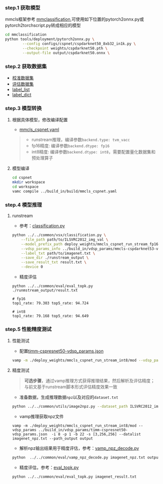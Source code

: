 ### step.1 获取模型
mmcls框架参考 [mmclassification](https://github.com/open-mmlab/mmclassification),可使用如下位置的pytorch2onnx.py或pytorch2torchscript.py转成相应的模型
```bash
cd mmclassification
python tools/deployment/pytorch2onnx.py \
        --config configs/cspnet/cspdarknet50_8xb32_in1k.py \
        --checkpoint weights/cspdarknet50.pth \
        --output-file output/cspdarknet50.onnx \
```

### step.2 获取数据集
- [校准数据集](https://image-net.org/challenges/LSVRC/2012/index.php)
- [评估数据集](https://image-net.org/challenges/LSVRC/2012/index.php)
- [label_list](../../common/label/imagenet.txt)
- [label_dict](../../common/label/imagenet1000_clsid_to_human.txt)

### step.3 模型转换
1. 根据具体模型，修改编译配置
    - [mmcls_cspnet.yaml](../build_in/build/mmcls_cspnet.yaml)
    
    > - runstream推理，编译参数`backend.type: tvm_vacc`
    > - fp16精度: 编译参数`backend.dtype: fp16`
    > - int8精度: 编译参数`backend.dtype: int8`，需要配置量化数据集和预处理算子

2. 模型编译

    ```bash
    cd cspnet
    mkdir workspace
    cd workspace
    vamc compile ../build_in/build/mmcls_cspnet.yaml
    ```
   

### step.4 模型推理
1. runstream
    - 参考：[classification.py](../../common/vsx/classification.py)
    ```bash
    python ../../common/vsx/classification.py \
        --file_path path/to/ILSVRC2012_img_val \
        --model_prefix_path deploy_weights/mmcls_cspnet_run_stream_fp16/mod \
        --vdsp_params_info ../build_in/vdsp_params/mmcls-cspdarknet53-vdsp_params.json \
        --label_txt path/to/imagenet.txt \
        --save_dir ./runstream_output \
        --save_result_txt result.txt \
        --device 0
    ```

    - 精度评估
    ```
    python ../../common/eval/eval_topk.py ./runmstream_output/result.txt
    ```

    ```
    # fp16
    top1_rate: 79.303 top5_rate: 94.724

    # int8
    top1_rate: 79.168 top5_rate: 94.649
    ```

### step.5 性能精度测试
1. 性能测试
    - 配置[timm-cspresnet50-vdsp_params.json](../build_in/vdsp_params/timm-cspresnet50-vdsp_params.json)
    ```bash
    vamp -m ./deploy_weights/mmcls_cspnet_run_stream_int8/mod --vdsp_params ../build_in/vdsp_params/timm-cspresnet50-vdsp_params.json  -i 8 -p 1 -b 2
    ```

2. 精度测试
    > **可选步骤**，通过vamp推理方式获得推理结果，然后解析及评估精度；与前文基于runstream脚本形式评估精度效果一致

    - 准备数据，生成推理数据`npz`以及对应的`dataset.txt`
    ```bash
    python ../../common/utils/image2npz.py --dataset_path ILSVRC2012_img_val --target_path  input_npz  --text_path imagenet_npz.txt
    ```
    - vamp推理获取npz文件
    ```
    vamp -m ./deploy_weights/mmcls_cspnet_run_stream_int8/mod --vdsp_params ../build_in/vdsp_params/timm-cspresnet50-vdsp_params.json  -i 8 -p 1 -b 22 -s [3,256,256] --datalist imagenet_npz.txt --path_output output
    ```
    
    - 解析npz输出结果用于精度评估，参考：[vamp_npz_decode.py](../../common/eval/vamp_npz_decode.py)
    ```bash
    python  ../../common/eval/vamp_npz_decode.py imagenet_npz.txt output imagenet_result.txt imagenet.txt
    ```

    - 精度评估，参考：[eval_topk.py](../../common/eval/eval_topk.py)
    ```bash
    python ../../common/eval/eval_topk.py imagenet_result.txt
    ```